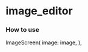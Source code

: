 # image_editor

### How to use

ImageScreen(
          image: image,
        ),

 <?php
        echo "Hello world!";
    ?>
